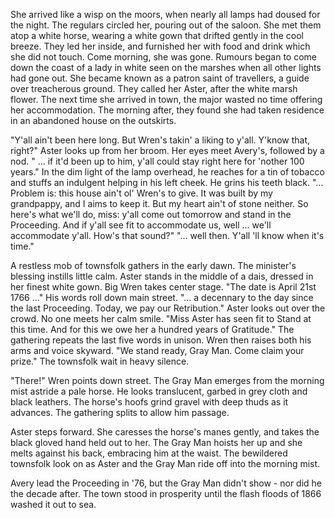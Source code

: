 She arrived like a wisp on the moors, when nearly all lamps had doused for the night. The regulars circled her, pouring out of the saloon. She met them atop a white horse, wearing a white gown that drifted gently in the cool breeze. They led her inside, and furnished her with food and drink which she did not touch. Come morning, she was gone. 
Rumours began to come down the coast of a lady in white seen on the marshes when all other lights had gone out. She became known as a patron saint of travellers, a guide over treacherous ground. They called her Aster, after the white marsh flower.
The next time she arrived in town, the major wasted no time offering her accommodation. The morning after, they found she had taken residence in an abandoned house on the outskirts. 

"Y'all ain't been here long. But Wren's takin' a liking to y'all. Y'know that, right?"
Aster looks up from her broom. Her eyes meet Avery's, followed by a nod. 
" ... if it'd been up to him, y'all could stay right here for 'nother 100 years." 
In the dim light of the lamp overhead, he reaches for a tin of tobacco and stuffs an indulgent helping in his left cheek. He grins his teeth black. 
"... Problem is: this house ain't ol' Wren's to give. It was built by my grandpappy, and I aims to keep it. But my heart ain't of stone neither. So here's what we'll do, miss: y'all come out tomorrow and stand in the Proceeding. And if y'all see fit to accommodate us, well ... we'll accommodate y'all. How's that sound?"
"... well then. Y'all 'll know when it's time." 

A restless mob of townsfolk gathers in the early dawn. The minister's blessing instills little calm.  Aster stands in the middle of a dais, dressed in her finest white gown. Big Wren takes center stage.
"The date is April 21st 1766 ..." His words roll down main street. 
"... a decennary to the day since the last Proceeding. Today, we pay our Retribution." 
Aster looks out over the crowd. No one meets her calm smile.
"Miss Aster has seen fit to Stand at this time. And for this we owe her a hundred years of Gratitude." 
The gathering repeats the last five words in unison.
Wren then raises both his arms and voice skyward. "We stand ready, Gray Man. Come claim your prize." 
The townsfolk wait in heavy silence. 

"There!" Wren points down street. The Gray Man emerges from the morning mist astride a pale horse. He looks translucent, garbed in grey cloth and black leathers. The horse's hoofs grind gravel with deep thuds as it advances. The gathering splits to allow him passage. 

Aster steps forward. She caresses the horse's manes gently, and takes the black gloved hand held out to her. The Gray Man hoists her up and she melts against his back, embracing him at the waist. The bewildered townsfolk look on as Aster and the Gray Man ride off into the morning mist.

Avery lead the Proceeding in '76, but the Gray Man didn't show - nor did he the decade after. The town stood in prosperity until the flash floods of 1866 washed it out to sea. 
